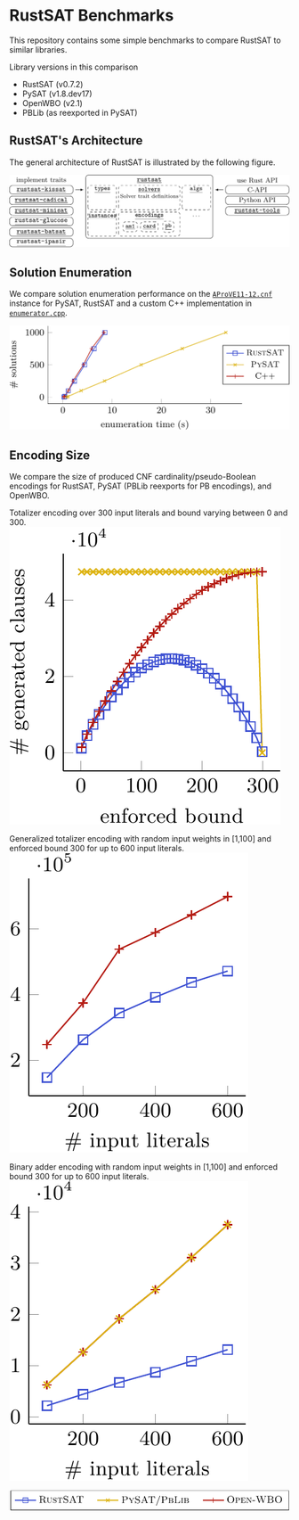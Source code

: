 # RustSAT Benchmarks

This repository contains some simple benchmarks to compare RustSAT to similar libraries.

Library versions in this comparison

- RustSAT (v0.7.2)
- PySAT (v1.8.dev17)
- OpenWBO (v2.1)
- PBLib (as reexported in PySAT)

## RustSAT's Architecture

The general architecture of RustSAT is illustrated by the following figure.

![Architecture diagram of the RustSAT library](plots/architecture.png "RustSAT architecture")

## Solution Enumeration

We compare solution enumeration performance on the
[`AProVE11-12.cnf`](https://benchmark-database.de/file/0f27eae382e7dcd8fd956ab914083a29?context=cnf)
instance for PySAT, RustSAT and a custom C++ implementation in
[`enumerator.cpp`](enumerator.cpp).

![Solution enumeration performance comparison](plots/enumerator.png "Solution enumeration")

## Encoding Size

We compare the size of produced CNF cardinality/pseudo-Boolean encodings for
RustSAT, PySAT (PBLib reexports for PB encodings), and OpenWBO.

Totalizer encoding over 300 input literals and bound varying between 0 and 300.
![Totalizer encoding size comparison](plots/totalizer.png "Totalizer encoding")

Generalized totalizer encoding with random input weights in \[1,100\] and
enforced bound 300 for up to 600 input literals.
![Generalized totalizer encoding size comparison](plots/gte.png "GTE")

Binary adder encoding with random input weights in \[1,100\] and enforced bound
300 for up to 600 input literals.
![Binary adder encoding size comparison](plots/binary-adder.png "Binary adder encoding")

![Legend for all three encoding plots](plots/legend.png "Legend")
